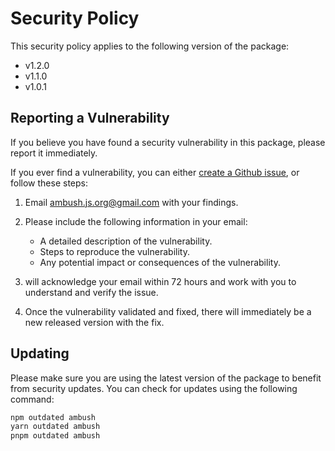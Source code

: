 # Security Policy

This security policy applies to the following version of the package:

- v1.2.0
- v1.1.0
- v1.0.1

## Reporting a Vulnerability

If you believe you have found a security vulnerability in this package, please report it immediately.

If you ever find a vulnerability, you can either [create a Github issue](https://github.com/ambush/ambush/issues), or follow these steps:

1. Email [ambush.js.org@gmail.com](mailto:ambush.js.org@gmail.com) with your findings.

2. Please include the following information in your email:
   - A detailed description of the vulnerability.
   - Steps to reproduce the vulnerability.
   - Any potential impact or consequences of the vulnerability.

3. will acknowledge your email within 72 hours and work with you to understand and verify the issue.

4. Once the vulnerability validated and fixed, there will immediately be a new released version with the fix.

## Updating

Please make sure you are using the latest version of the package to benefit from security updates. You can check for updates using the following command:

```sh
npm outdated ambush
yarn outdated ambush
pnpm outdated ambush
```
